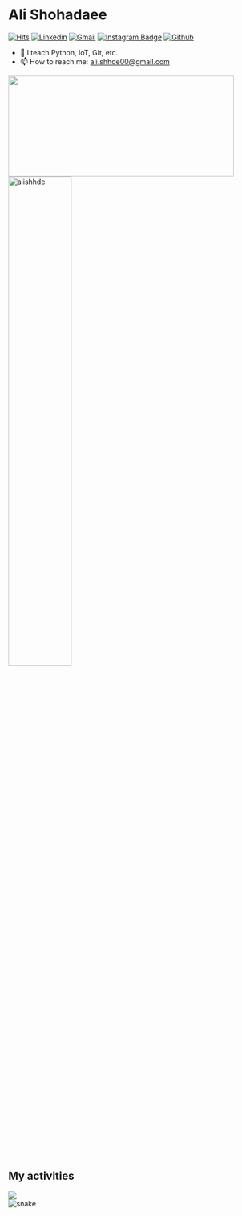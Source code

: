 <h1> Ali Shohadaee </h1>

[![Hits](https://hits.seeyoufarm.com/api/count/incr/badge.svg?url=https%3A%2F%2Fgithub.com%2Falishhde%2Falishhde&count_bg=%2379C83D&title_bg=%23555555&icon=&icon_color=%23E7E7E7&title=Profile+Views&edge_flat=false)](https://hits.seeyoufarm.com)
[![Linkedin](https://img.shields.io/badge/-LinkedIn-blue?style=flat&logo=Linkedin&logoColor=white)](https://www.linkedin.com/in/alishhde)
[![Gmail](https://img.shields.io/badge/-Gmail-c14438?style=flat&logo=Gmail&logoColor=white)](mailto:ali.shhde00@gmail.com)
[![Instagram Badge](https://img.shields.io/badge/-Instagram-purple?logo=instagram&logoColor=white&link=https://instagram.com/alishhde/)](https://www.instagram.com/alishhde)
[![Github](https://img.shields.io/github/followers/alishhde?label=Follow&style=social)](https://github.com/alishhde)

<!-- - 💻 Owner of  -->
<!-- - 🤔 -->
- 🌱 I teach Python, IoT, Git, etc.
- 📫 How to reach me: ali.shhde00@gmail.com

<div>
  <a href="https://github.com/alishhde/github-readme-stats">
  <img width=450 height=200 align="left" src="https://github-readme-stats.vercel.app/api?username=alishhde&theme=midnight-purple&show_icons=true&bg_color=0D1117&hide_border=true" />
  </a>
<!--   <img width="45%" align="left" src="https://github-readme-stats.vercel.app/api/top-langs?username=alishhde&show_icons=true&locale=en&layout=compact" alt="alishhde" /> -->
  <img width="50%"  src="https://github-readme-streak-stats.herokuapp.com/?user=alishhde&" alt="alishhde" />
</div>

## My activities


<a href="https://github.com/alishhde/github-readme-stats">
  <img align="center" src="https://github-readme-stats.vercel.app/api/top-langs/?username=alishhde&theme=midnight-purple&layout=compact&bg_color=0D1117&hide_border=true" />
</a>

<div>
  <img src="https://github.com/alishhde/alishhde/raw/output/github-contribution-grid-snake.svg" alt="snake"></center>
</div>
